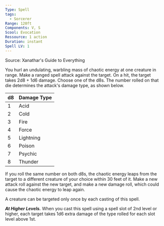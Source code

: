 ```yaml
---
Type: Spell
tags:
  - Sorcerer
Range: 120ft
Components: V, S
Scool: Evocation
Ressource: 1 action
Duration: instant
Spell LV: 1
---
```

Source: Xanathar's Guide to Everything

You hurl an undulating, warbling mass of chaotic energy at one creature in range. Make a ranged spell attack against the target. On a hit, the target takes 2d8 + 1d6 damage. Choose one of the d8s. The number rolled on that die determines the attack's damage type, as shown below.

|d8|Damage Type|
|---|---|
|1|Acid|
|2|Cold|
|3|Fire|
|4|Force|
|5|Lightning|
|6|Poison|
|7|Psychic|
|8|Thunder|

If you roll the same number on both d8s, the chaotic energy leaps from the target to a different creature of your choice within 30 feet of it. Make a new attack roll against the new target, and make a new damage roll, which could cause the chaotic energy to leap again.

A creature can be targeted only once by each casting of this spell.

**_At Higher Levels._** When you cast this spell using a spell slot of 2nd level or higher, each target takes 1d6 extra damage of the type rolled for each slot level above 1st.